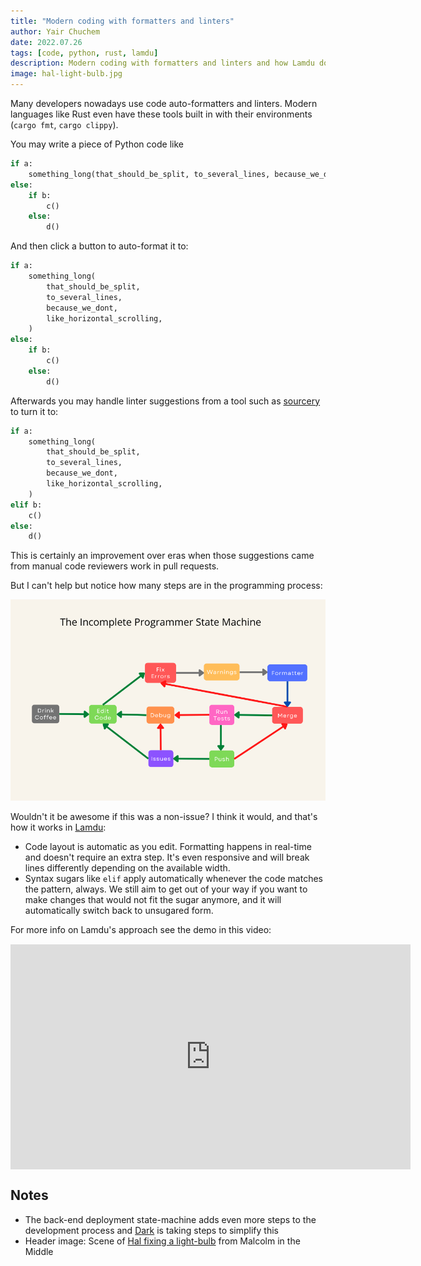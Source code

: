 ```yaml
---
title: "Modern coding with formatters and linters"
author: Yair Chuchem
date: 2022.07.26
tags: [code, python, rust, lamdu]
description: Modern coding with formatters and linters and how Lamdu does it differently
image: hal-light-bulb.jpg
---
```


Many developers nowadays use code auto-formatters and linters. Modern languages like Rust even have these tools built in with their environments (`cargo fmt`, `cargo clippy`).

You may write a piece of Python code like

```Python
if a:
    something_long(that_should_be_split, to_several_lines, because_we_dont, like_horizontal_scrolling)
else:
    if b:
        c()
    else:
        d()
```

And then click a button to auto-format it to:

```Python
if a:
    something_long(
        that_should_be_split,
        to_several_lines,
        because_we_dont,
        like_horizontal_scrolling,
    )
else:
    if b:
        c()
    else:
        d()
```

Afterwards you may handle linter suggestions from a tool such as [sourcery](https://sourcery.ai) to turn it to:

```Python
if a:
    something_long(
        that_should_be_split,
        to_several_lines,
        because_we_dont,
        like_horizontal_scrolling,
    )
elif b:
    c()
else:
    d()
```

This is certainly an improvement over eras when those suggestions came from manual code reviewers work in pull requests.

But I can't help but notice how many steps are in the programming process:

![Programmer State Machine](/images/programmer-state-machine-2.png)

Wouldn't it be awesome if this was a non-issue? I think it would, and that's how it works in [Lamdu](http://www.lamdu.org):

* Code layout is automatic as you edit. Formatting happens in real-time and doesn't require an extra step. It's even responsive and will break lines differently depending on the available width.
* Syntax sugars like `elif` apply automatically whenever the code matches the pattern, always. We still aim to get out of your way if you want to make changes that would not fit the sugar anymore, and it will automatically switch back to unsugared form.

For more info on Lamdu's approach see the demo in this video:

<iframe style="display: block; margin: auto; margin-top: 15px;" width="640" height="360" src="https://www.youtube.com/embed/Q61dh87WGrE" frameborder="0" allow="accelerometer; autoplay; encrypted-media; gyroscope; picture-in-picture" allowfullscreen
></iframe>

## Notes

* The back-end deployment state-machine adds even more steps to the development process and [Dark](https://darklang.com) is taking steps to simplify this
* Header image: Scene of [Hal fixing a light-bulb](https://youtu.be/AbSehcT19u0)  from Malcolm in the Middle
